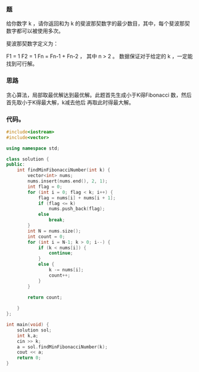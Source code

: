 ### 题
给你数字 k ，请你返回和为 k 的斐波那契数字的最少数目，其中，每个斐波那契数字都可以被使用多次。

斐波那契数字定义为：

F1 = 1
F2 = 1
Fn = Fn-1 + Fn-2 ， 其中 n > 2 。
数据保证对于给定的 k ，一定能找到可行解。

### 思路
贪心算法，局部取最优解达到最优解。此题首先生成小于K得Fibonacci 数，然后首先取小于K得最大解，k减去他后
再取此时得最大解。

### 代码。
~~~ c++
#include<iostream>
#include<vector>

using namespace std;

class solution {
public:
	int findMinFibonacciNumber(int k) {
		vector<int> nums;
		nums.insert(nums.end(), 2, 1);
		int flag = 0;
		for (int i = 0; flag < k; i++) {
			flag = nums[i] + nums[i + 1];
			if (flag <= k)
				nums.push_back(flag);
			else
				break;
		}
		int N = nums.size();
		int count = 0;
		for (int i = N-1; k > 0; i--) {
			if (k < nums[i]) {
				continue;
			}
			else {
				k -= nums[i];
				count++;
			}
		}

		return count;
		
	}
};

int main(void) {
	solution sol;
	int k,a;
	cin >> k;
	a = sol.findMinFibonacciNumber(k);
	cout << a;
	return 0;
}
~~~
